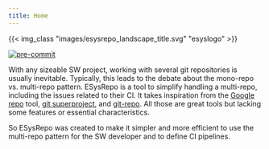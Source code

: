 ```yaml
---
title: Home
---
```


{{< img_class "images/esysrepo_landscape_title.svg" "esyslogo" >}}

[![pre-commit](https://img.shields.io/badge/pre--commit-enabled-brightgreen?logo=pre-commit&logoColor=white)](https://github.com/pre-commit/pre-commit)


With any sizeable SW project, working with several git repositories is usually inevitable.
Typically, this leads to the debate about the mono-repo vs. multi-repo pattern. ESysRepo is a tool
to simplify handling a multi-repo, including the issues related to their CI. It takes inspiration
from the [Google repo](https://gerrit.googlesource.com/git-repo/) tool, [git
superproject](https://git-scm.com/docs/gitsubmodules/), and [git-repo](https://git-repo.info). All
those are great tools but lacking some features or essential characteristics.

So ESysRepo was created to make it simpler and more efficient to use the multi-repo pattern for the
SW developer and to define CI pipelines.
